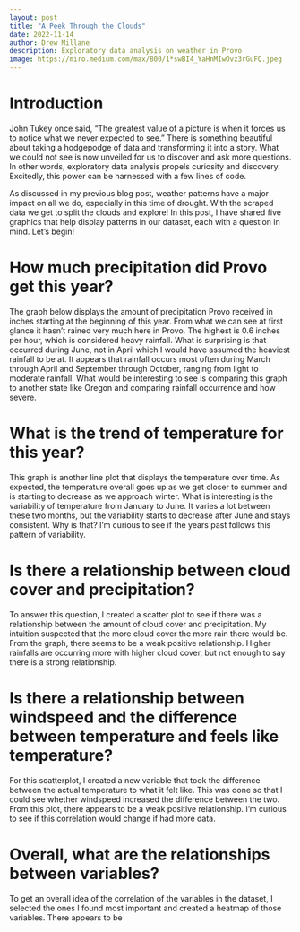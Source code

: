 ```yaml
---
layout: post
title: "A Peek Through the Clouds"
date: 2022-11-14
author: Drew Millane 
description: Exploratory data analysis on weather in Provo
image: https://miro.medium.com/max/800/1*swBI4_YaHnMIwOvz3rGuFQ.jpeg
---
```

 
# Introduction 
 
John Tukey once said, “The greatest value of a picture is when it forces us to notice what we never expected to see.” There is something beautiful about taking a hodgepodge of data and transforming it into a story. What we could not see is now unveiled for us to discover and ask more questions. In other words, exploratory data analysis propels curiosity and discovery. Excitedly, this power can be harnessed with a few lines of code. 

As discussed in my previous blog post, weather patterns have a major impact on all we do, especially in this time of drought. With the scraped data we get to split the clouds and explore! In this post, I have shared five graphics that help display patterns in our dataset, each with a question in mind. Let’s begin! 

# How much precipitation did Provo get this year? 

The graph below displays the amount of precipitation Provo received in inches starting at the beginning of this year. From what we can see at first glance it hasn’t rained very much here in Provo. The highest is 0.6 inches per hour, which is considered heavy rainfall. What is surprising is that occurred during June, not in April which I would have assumed the heaviest rainfall to be at. It appears that rainfall occurs most often during March through April and September through October, ranging from light to moderate rainfall. What would be interesting to see is comparing this graph to another state like Oregon and comparing rainfall occurrence and how severe. 


# What is the trend of temperature for this year?

This graph is another line plot that displays the temperature over time. As expected, the temperature overall goes up as we get closer to summer and is starting to decrease as we approach winter. What is interesting is the variability of temperature from January to June. It varies a lot between these two months, but the variability starts to decrease after June and stays consistent. Why is that? I’m curious to see if the years past follows this pattern of variability. 


# Is there a relationship between cloud cover and precipitation? 

To answer this question, I created a scatter plot to see if there was a relationship between the amount of cloud cover and precipitation. My intuition suspected that the more cloud cover the more rain there would be. From the graph, there seems to be a weak positive relationship. Higher rainfalls are occurring more with higher cloud cover, but not enough to say there is a strong relationship. 

# Is there a relationship between windspeed and the difference between temperature and feels like temperature?

For this scatterplot, I created a new variable that took the difference between the actual temperature to what it felt like. This was done so that I could see whether windspeed increased the difference between the two. From this plot, there appears to be a weak positive relationship. I’m curious to see if this correlation would change if had more data. 


# Overall, what are the relationships between variables?

To get an overall idea of the correlation of the variables in the dataset, I selected the ones I found most important and created a heatmap of those variables. There appears to be 






